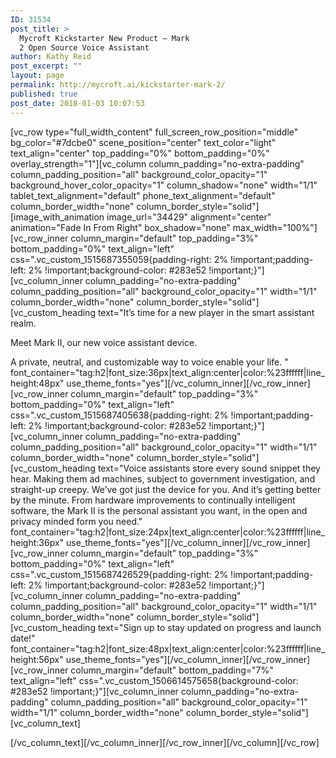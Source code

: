 ```yaml
---
ID: 31534
post_title: >
  Mycroft Kickstarter New Product – Mark
  2 Open Source Voice Assistant
author: Kathy Reid
post_excerpt: ""
layout: page
permalink: http://mycroft.ai/kickstarter-mark-2/
published: true
post_date: 2018-01-03 10:07:53
---
```

[vc_row type="full_width_content" full_screen_row_position="middle" bg_color="#7dcbe0" scene_position="center" text_color="light" text_align="center" top_padding="0%" bottom_padding="0%" overlay_strength="1"][vc_column column_padding="no-extra-padding" column_padding_position="all" background_color_opacity="1" background_hover_color_opacity="1" column_shadow="none" width="1/1" tablet_text_alignment="default" phone_text_alignment="default" column_border_width="none" column_border_style="solid"][image_with_animation image_url="34429" alignment="center" animation="Fade In From Right" box_shadow="none" max_width="100%"][vc_row_inner column_margin="default" top_padding="3%" bottom_padding="0%" text_align="left" css=".vc_custom_1515687355059{padding-right: 2% !important;padding-left: 2% !important;background-color: #283e52 !important;}"][vc_column_inner column_padding="no-extra-padding" column_padding_position="all" background_color_opacity="1" width="1/1" column_border_width="none" column_border_style="solid"][vc_custom_heading text="It’s time for a new player in the smart assistant realm.

Meet Mark II, our new voice assistant device.

A private, neutral, and customizable way to voice enable your life.
" font_container="tag:h2|font_size:36px|text_align:center|color:%23ffffff|line_height:48px" use_theme_fonts="yes"][/vc_column_inner][/vc_row_inner][vc_row_inner column_margin="default" top_padding="3%" bottom_padding="0%" text_align="left" css=".vc_custom_1515687405638{padding-right: 2% !important;padding-left: 2% !important;background-color: #283e52 !important;}"][vc_column_inner column_padding="no-extra-padding" column_padding_position="all" background_color_opacity="1" width="1/1" column_border_width="none" column_border_style="solid"][vc_custom_heading text="Voice assistants store every sound snippet they hear. Making them ad machines, subject to government investigation, and straight-up creepy.
We’ve got just the device for you. And it’s getting better by the minute. From hardware improvements to continually intelligent software, the Mark II is the personal assistant you want, in the open and privacy minded form you need." font_container="tag:h2|font_size:24px|text_align:center|color:%23ffffff|line_height:36px" use_theme_fonts="yes"][/vc_column_inner][/vc_row_inner][vc_row_inner column_margin="default" top_padding="3%" bottom_padding="0%" text_align="left" css=".vc_custom_1515687426529{padding-right: 2% !important;padding-left: 2% !important;background-color: #283e52 !important;}"][vc_column_inner column_padding="no-extra-padding" column_padding_position="all" background_color_opacity="1" width="1/1" column_border_width="none" column_border_style="solid"][vc_custom_heading text="Sign up to stay updated on progress and launch date!" font_container="tag:h2|font_size:48px|text_align:center|color:%23ffffff|line_height:56px" use_theme_fonts="yes"][/vc_column_inner][/vc_row_inner][vc_row_inner column_margin="default" bottom_padding="7%" text_align="left" css=".vc_custom_1506614575658{background-color: #283e52 !important;}"][vc_column_inner column_padding="no-extra-padding" column_padding_position="all" background_color_opacity="1" width="1/1" column_border_width="none" column_border_style="solid"][vc_column_text]
<div class="_form_18"></div>
<script src="https://mycroftai.activehosted.com/f/embed.php?id=18" type="text/javascript" charset="utf-8"></script>[/vc_column_text][/vc_column_inner][/vc_row_inner][/vc_column][/vc_row]